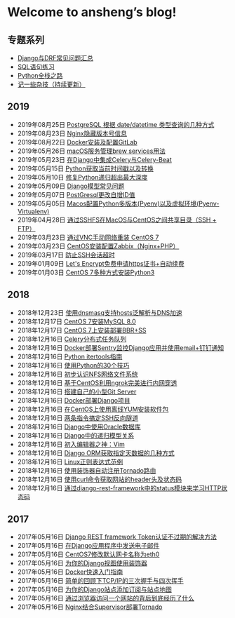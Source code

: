 # Welcome to ansheng’s blog!

## 专题系列

- [Django与DRF常见问题汇总](//blog.ansheng.me/article/django-and-drf-faq)
- [SQL语句练习](//blog.ansheng.me/article/sql-exercises)
- [Python全栈之路](//blog.ansheng.me/article/python-full-stack-way)
- [记一些杂技（持续更新）](//blog.ansheng.me/article/remember-some-acrobatics)

## 2019

- 2019年08月25日 [PostgreSQL 根据 date/datetime 类型查询的几种方式](//blog.ansheng.me/article/postgresql-queries-based-on-date-datetime-type)
- 2019年08月23日 [Nginx隐藏版本号信息](//blog.ansheng.me/article/nginx-hidden-version-number-info)
- 2019年08月22日 [Docker安装及配置GitLab](//blog.ansheng.me/article/docker-installs-and-configures-gitlab)
- 2019年05月26日 [macOS服务管理brew services用法](//blog.ansheng.me/article/macos-service-management-brew-services-usage) 
- 2019年05月23日 [在Django中集成Celery与Celery-Beat](//blog.ansheng.me/article/integrate-celery-and-celery-beat-in-django) 
- 2019年05月15日 [Python获取当前时间戳以及转换](//blog.ansheng.me/article/how-to-get-current-timestamp-and-conversion-in-python)
- 2019年05月10日 [修复Python递归超出最大深度](//blog.ansheng.me/article/fix-error-maximum-recursion-depth-reached)
- 2019年05月09日 [Django模型常见问题](//blog.ansheng.me/article/django-model-qa)
- 2019年05月07日 [PostGresql更改自增ID值](//blog.ansheng.me/article/postgresql-change-sequence-start-value)
- 2019年05月05日 [Macos配置Python多版本(Pyenv)以及虚拟环境(Pyenv-Virtualenv)](//blog.ansheng.me/article/macos-configuration-pyenv-and-pyenv-virtualenv)
- 2019年04月28日 [通过SSHFS在MacOS与CentOS之间共享目录（SSH + FTP）](//blog.ansheng.me/article/share-directories-between-macos-and-centos-via-sshfs)
- 2019年03月23日 [通过VNC手动网络重装 CentOS 7](//blog.ansheng.me/article/reloading-centos-7-vnc-manual-network)
- 2019年03月23日 [CentOS安装配置Zabbix（Nginx+PHP）](//blog.ansheng.me/article/install-and-configure-zabbix-on-centos)
- 2019年03月17日 [防止SSH会话超时](//blog.ansheng.me/article/ssh-timeout)
- 2019年01月09日 [Let's Encrypt免费申请https证书+自动续费](//blog.ansheng.me/article/lets-encrypt-free-application-for-https-certificate-automatic-renewal)
- 2019年01月03日 [CentOS 7多种方式安装Python3](//blog.ansheng.me/article/centos-7-installs-python3-in-multiple-ways)

## 2018

- 2018年12月23日 [使用dnsmasq支持hosts泛解析与DNS加速](//blog.ansheng.me/article/dnsmasq-hosts-pan-parsing-and-dns-acceleration)
- 2018年12月17日 [CentOS 7安装MySQL 8.0](//blog.ansheng.me/article/centos-install-mysql-8)
- 2018年12月17日 [CentOS 7上安装部署BBR+SS](//blog.ansheng.me/article/centos-install-deploy-bbr-ss)
- 2018年12月16日 [Celery分布式任务队列](//blog.ansheng.me/article/celery)
- 2018年12月16日 [Docker部署Sentry监控Django应用并使用email+钉钉通知](//blog.ansheng.me/article/docker-sentry-django-email-dingtalk)
- 2018年12月16日 [Python itertools指南](//blog.ansheng.me/article/python-itertools-guide)
- 2018年12月16日 [使用Python的30个技巧](//blog.ansheng.me/article/python-30-tips)
- 2018年12月16日 [初步认识NFS网络文件系统](//blog.ansheng.me/article/nfs-network-file-system)
- 2018年12月16日 [基于CentOS利用ngrok完美进行内网穿透](//blog.ansheng.me/article/centos-ngrok-intranet-penetration)
- 2018年12月16日 [搭建自己的小型Git Server](//blog.ansheng.me/article/build-your-own-mini-git-server)
- 2018年12月16日 [Docker部署Django项目](//blog.ansheng.me/article/docker-deploy-django)
- 2018年12月16日 [在CentOS上使用离线YUM安装软件包](//blog.ansheng.me/article/use-the-offline-yum-installation-package-on-centos)
- 2018年12月16日 [两条指令搞定SSH反向隧道](//blog.ansheng.me/article/ssh-tunnel)
- 2018年12月16日 [Django中使用Oracle数据库](//blog.ansheng.me/article/django-using-oracle-database)
- 2018年12月16日 [Django中的递归模型关系](//blog.ansheng.me/article/recursive-model-relationships-in-django)
- 2018年12月16日 [初入编辑器之神：Vim](//blog.ansheng.me/article/the-god-of-the-beginning-of-the-editor)
- 2018年12月16日 [Django ORM获取指定天数据的几种方式](//blog.ansheng.me/article/django-orm-gets-several-ways-to-specify-day-data)
- 2018年12月16日 [Linux正则表达式范例](//blog.ansheng.me/article/examples-of-linux-regular-expressions)
- 2018年12月16日 [使用装饰器自动注册Tornado路由](//blog.ansheng.me/article/automatically-register-tornado-routes-with-decorators)
- 2018年12月16日 [使用curl命令获取网站的header头及状态码](//blog.ansheng.me/article/linux-curl-header-status-code)
- 2018年12月16日 [通过django-rest-framework中的status模块来学习HTTP状态码](//blog.ansheng.me/article/django-rest-framework-status-module-learn-the-http-status-code)

## 2017

- 2017年05月16日 [Django REST framework Token认证不过期的解决方法](//blog.ansheng.me/article/django-rest-framework-token-expiring)
- 2017年05月16日 [在Django应用程序中发送电子邮件](//blog.ansheng.me/article/send-an-e-mail-message-in-the-django-application)
- 2017年05月16日 [CentOS7修改默认网卡名称为eth0](//blog.ansheng.me/article/centos7-modify-network-name-eth0)
- 2017年05月16日 [为你的Django视图使用装饰器](//blog.ansheng.me/article/use-the-decorator-for-your-django-view)
- 2017年05月16日 [Docker快速入门指南](//blog.ansheng.me/article/docker-quick-start-guide)
- 2017年05月16日 [简单的回顾下TCP/IP的三次握手与四次挥手](//blog.ansheng.me/article/tcp-ip-three-handshakes-and-four-waving)
- 2017年05月16日 [为你的Django站点添加订阅与站点地图](//blog.ansheng.me/article/add-subscriptions-and-sitemaps-for-your-django-site)
- 2017年05月16日 [通过浏览器访问一个网站的背后到底经历了什么](//blog.ansheng.me/article/through-the-browser-to-access-a-site-behind-what-has-gone-through)
- 2017年05月16日 [Nginx结合Supervisor部署Tornado](//blog.ansheng.me/article/nginx-deployed-tornado-with-supervisor)
